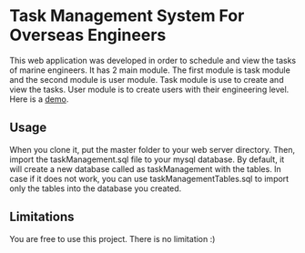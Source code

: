 # Task Management System For Overseas Engineers

This web application was developed in order to schedule and view the tasks of marine engineers. It has 2 main module. The first module is task module and the second module is user module. Task module is use to create and view the tasks. User module is to create users with their engineering level. Here is a [demo](https://berkcetinsaya.com/TMSFOE).

## Usage

When you clone it, put the master folder to your web server directory. Then, import the taskManagement.sql file to your mysql database. By default, it will create a new database called as taskManagement with the tables. In case if it does not work, you can use taskManagementTables.sql to import only the tables into the database you created.

## Limitations

You are free to use this project. There is no limitation :)